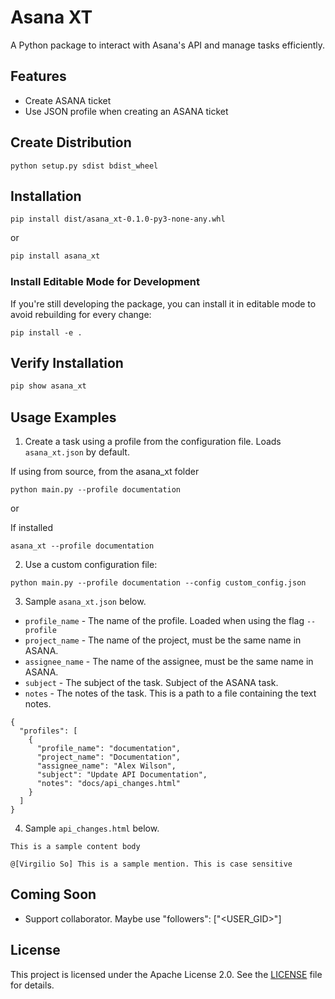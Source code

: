 # Asana XT

A Python package to interact with Asana's API and manage tasks efficiently.

## Features
- Create ASANA ticket
- Use JSON profile when creating an ASANA ticket

## Create Distribution
`python setup.py sdist bdist_wheel`

## Installation
```
pip install dist/asana_xt-0.1.0-py3-none-any.whl
```
or
```bash
pip install asana_xt
```

### Install Editable Mode for Development
If you're still developing the package, you can install it in editable mode to avoid rebuilding for every change:
```
pip install -e .
```

## Verify Installation
```bash
pip show asana_xt
```

## Usage Examples

1. Create a task using a profile from the configuration file. Loads `asana_xt.json` by default.

If using from source, from the asana_xt folder
```
python main.py --profile documentation
```

or

If installed
```
asana_xt --profile documentation
```

2. Use a custom configuration file:

```
python main.py --profile documentation --config custom_config.json
```

3. Sample `asana_xt.json` below.

- `profile_name` - The name of the profile. Loaded when using the flag `--profile`
- `project_name` - The name of the project, must be the same name in ASANA.
- `assignee_name` - The name of the assignee, must be the same name in ASANA.
- `subject` - The subject of the task. Subject of the ASANA task.
- `notes` -  The notes of the task. This is a path to a file containing the text notes.

```
{
  "profiles": [
    {
      "profile_name": "documentation",
      "project_name": "Documentation",
      "assignee_name": "Alex Wilson",
      "subject": "Update API Documentation",
      "notes": "docs/api_changes.html"
    }
  ]
}
```

4. Sample `api_changes.html` below.

```
This is a sample content body

@[Virgilio So] This is a sample mention. This is case sensitive
```

## Coming Soon
- Support collaborator. Maybe use  "followers": ["<USER_GID>"]

## License
This project is licensed under the Apache License 2.0. See the [LICENSE](LICENSE) file for details.
